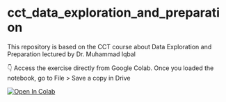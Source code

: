 # cct_data_exploration_and_preparation
This repository is based on the CCT course about Data Exploration and Preparation lectured by Dr. Muhammad lqbal

👇 Access the exercise directly from Google Colab. Once you loaded the notebook, go to File > Save a copy in Drive

[![Open In Colab](https://colab.research.google.com/assets/colab-badge.svg)](https://colab.research.google.com/drive/1reqa5aTCyyiE8p2NiHCeb8B5yBHScMr3?usp=sharing)
